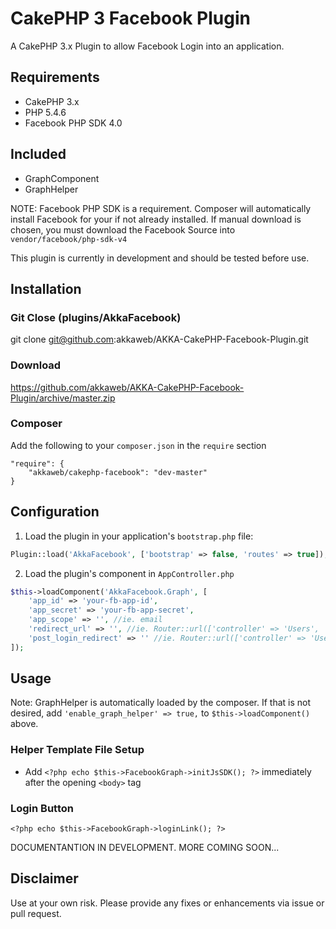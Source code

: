 # CakePHP 3 Facebook Plugin

A CakePHP 3.x Plugin to allow Facebook Login into an application.

## Requirements
- CakePHP 3.x
- PHP 5.4.6
- Facebook PHP SDK 4.0

## Included
- GraphComponent
- GraphHelper

NOTE: Facebook PHP SDK is a requirement. Composer will automatically install Facebook for your if not already installed. If manual download is chosen, you must download the Facebook Source into `vendor/facebook/php-sdk-v4`

This plugin is currently in development and should be tested before use.

## Installation

### Git Close (plugins/AkkaFacebook)
git clone git@github.com:akkaweb/AKKA-CakePHP-Facebook-Plugin.git

### Download
https://github.com/akkaweb/AKKA-CakePHP-Facebook-Plugin/archive/master.zip

### Composer

Add the following to your `composer.json` in the `require` section

```
"require": {
	"akkaweb/cakephp-facebook": "dev-master"
}
```

## Configuration

1. Load the plugin in your application's `bootstrap.php` file:

```php
Plugin::load('AkkaFacebook', ['bootstrap' => false, 'routes' => true]);
```

2. Load the plugin's component in `AppController.php`
```php
$this->loadComponent('AkkaFacebook.Graph', [
    'app_id' => 'your-fb-app-id',
    'app_secret' => 'your-fb-app-secret',
    'app_scope' => '', //ie. email
    'redirect_url' => '', //ie. Router::url(['controller' => 'Users', 'action' => 'login'], TRUE),
    'post_login_redirect' => '' //ie. Router::url(['controller' => 'Users', 'action' => 'account'], TRUE)
]);
```

## Usage

Note: GraphHelper is automatically loaded by the composer. If that is not desired, add `'enable_graph_helper' => true,` to `$this->loadComponent()` above.

### Helper Template File Setup

- Add `<?php echo $this->FacebookGraph->initJsSDK(); ?>` immediately after the opening `<body>` tag

### Login Button

`<?php echo $this->FacebookGraph->loginLink(); ?>`



DOCUMENTANTION IN DEVELOPMENT. MORE COMING SOON...


## Disclaimer
Use at your own risk. Please provide any fixes or enhancements via issue or pull request.
